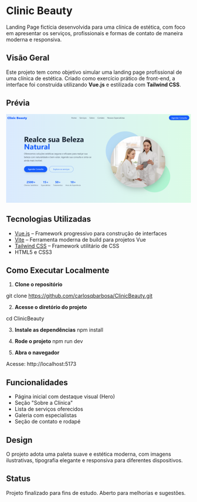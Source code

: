 # Clinic Beauty

Landing Page fictícia desenvolvida para uma clínica de estética, com foco em apresentar os serviços, profissionais e formas de contato de maneira moderna e responsiva.

##  Visão Geral

Este projeto tem como objetivo simular uma landing page profissional de uma clínica de estética. Criado como exercício prático de front-end, a interface foi construída utilizando **Vue.js** e estilizada com **Tailwind CSS**.

##  Prévia

![Preview da página inicial](./docs/preview-home.png)

## Tecnologias Utilizadas

- [Vue.js](https://vuejs.org/) – Framework progressivo para construção de interfaces
- [Vite](https://vitejs.dev/) – Ferramenta moderna de build para projetos Vue
- [Tailwind CSS](https://tailwindcss.com/) – Framework utilitário de CSS
- HTML5 e CSS3

## Como Executar Localmente

1. **Clone o repositório**

git clone https://github.com/carlosqbarbosa/ClinicBeauty.git

2. **Acesse o diretório do projeto**

cd ClinicBeauty

3. **Instale as dependências**
npm install

4. **Rode o projeto**
npm run dev

5. **Abra o navegador**

Acesse: http://localhost:5173

## Funcionalidades
- Página inicial com destaque visual (Hero)
- Seção "Sobre a Clínica"
- Lista de serviços oferecidos
- Galeria com especialistas
- Seção de contato e rodapé

## Design
O projeto adota uma paleta suave e estética moderna, com imagens ilustrativas, tipografia elegante e responsiva para diferentes dispositivos.

## Status
Projeto finalizado para fins de estudo.
Aberto para melhorias e sugestões.
